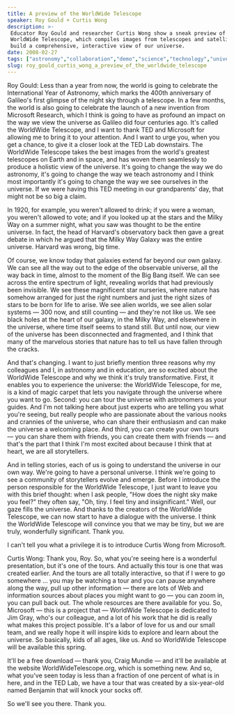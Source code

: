 ```yaml
---
title: A preview of the WorldWide Telescope
speaker: Roy Gould + Curtis Wong
description: >-
 Educator Roy Gould and researcher Curtis Wong show a sneak preview of Microsoft's
 WorldWide Telescope, which compiles images from telescopes and satellites to
 build a comprehensive, interactive view of our universe.
date: 2008-02-27
tags: ["astronomy","collaboration","demo","science","technology","universe","telescopes"]
slug: roy_gould_curtis_wong_a_preview_of_the_worldwide_telescope
---
```


Roy Gould: Less than a year from now, the world is going to celebrate the International
Year of Astronomy, which marks the 400th anniversary of Galileo's first glimpse of the
night sky through a telescope. In a few months, the world is also going to celebrate the
launch of a new invention from Microsoft Research, which I think is going to have as
profound an impact on the way we view the universe as Galileo did four centuries ago. It's
called the WorldWide Telescope, and I want to thank TED and Microsoft for allowing me to
bring it to your attention. And I want to urge you, when you get a chance, to give it a
closer look at the TED Lab downstairs. The WorldWide Telescope takes the best images from
the world's greatest telescopes on Earth and in space, and has woven them seamlessly to
produce a holistic view of the universe. It's going to change the way we do astronomy,
it's going to change the way we teach astronomy and I think most importantly it's going to
change the way we see ourselves in the universe. If we were having this TED meeting in our
grandparents' day, that might not be so big a claim.

In 1920, for example, you weren't allowed to drink; if you were a woman, you weren't
allowed to vote; and if you looked up at the stars and the Milky Way on a summer night,
what you saw was thought to be the entire universe. In fact, the head of Harvard's
observatory back then gave a great debate in which he argued that the Milky Way Galaxy was
the entire universe. Harvard was wrong, big time. 

Of course, we know today that galaxies extend far beyond our own galaxy. We can see all
the way out to the edge of the observable universe, all the way back in time, almost to
the moment of the Big Bang itself. We can see across the entire spectrum of light,
revealing worlds that had previously been invisible. We see these magnificent star
nurseries, where nature has somehow arranged for just the right numbers and just the right
sizes of stars to be born for life to arise. We see alien worlds, we see alien solar
systems — 300 now, and still counting — and they're not like us. We see black holes at the
heart of our galaxy, in the Milky Way, and elsewhere in the universe, where time itself
seems to stand still. But until now, our view of the universe has been disconnected and
fragmented, and I think that many of the marvelous stories that nature has to tell us have
fallen through the cracks.

And that's changing. I want to just briefly mention three reasons why my colleagues and I,
in astronomy and in education, are so excited about the WorldWide Telescope and why we
think it's truly transformative. First, it enables you to experience the universe: the
WorldWide Telescope, for me, is a kind of magic carpet that lets you navigate through the
universe where you want to go. Second: you can tour the universe with astronomers as your
guides. And I'm not talking here about just experts who are telling you what you're
seeing, but really people who are passionate about the various nooks and crannies of the
universe, who can share their enthusiasm and can make the universe a welcoming place. And
third, you can create your own tours — you can share them with friends, you can create
them with friends — and that's the part that I think I'm most excited about because I
think that at heart, we are all storytellers.

And in telling stories, each of us is going to understand the universe in our own way.
We're going to have a personal universe. I think we're going to see a community of
storytellers evolve and emerge. Before I introduce the person responsible for the WorldWide
Telescope, I just want to leave you with this brief thought: when I ask people, "How does
the night sky make you feel?" they often say, "Oh, tiny. I feel tiny and insignificant."
Well, our gaze fills the universe. And thanks to the creators of the WorldWide Telescope,
we can now start to have a dialogue with the universe. I think the WorldWide Telescope
will convince you that we may be tiny, but we are truly, wonderfully significant. Thank
you. 

I can't tell you what a privilege it is to introduce Curtis Wong from Microsoft.

Curtis Wong: Thank you, Roy. So, what you're seeing here is a wonderful presentation, but
it's one of the tours. And actually this tour is one that was created earlier. And the
tours are all totally interactive, so that if I were to go somewhere ... you may be
watching a tour and you can pause anywhere along the way, pull up other information —
there are lots of Web and information sources about places you might want to go — you can
zoom in, you can pull back out. The whole resources are there available for you. So,
Microsoft — this is a project that — WorldWide Telescope is dedicated to Jim Gray, who's
our colleague, and a lot of his work that he did is really what makes this project
possible. It's a labor of love for us and our small team, and we really hope it will
inspire kids to explore and learn about the universe. So basically, kids of all ages, like
us. And so WorldWide Telescope will be available this spring.

It'll be a free download — thank you, Craig Mundie — and it'll be available at the website
WorldWideTelescope.org, which is something new. And so, what you've seen today is less
than a fraction of one percent of what is in here, and in the TED Lab, we have a tour that
was created by a six-year-old named Benjamin that will knock your socks off.

So we'll see you there. Thank you. 

<!--
ad_duration=3.33
comment_count=70
event="TED2008"
external_start_time=0
intro_duration=11.82
is_subtitle_required="False"
is_talk_featured="True"
language="en"
language_swap="False"
native_language="en"
number_of_related_talks=6
number_of_speakers=2
number_of_subtitled_videos=26
number_of_tags=7
number_of_talk_download_languages=26
number_of_talk_more_resources=0
number_of_talk_recommendations=0
number_of_talks_take_actions=0
post_ad_duration=0.83
published_timestamp="2008-02-27 23:00:00"
recording_date="2008-02-27"
speaker_description="Researcher"
speaker_is_published=1
speaker_name="Roy Gould + Curtis Wong"
talk_name="A preview of the WorldWide Telescope"
talks_tags=["astronomy","collaboration","demo","science","technology","universe","telescopes"]
url_photo_speaker="https://pe.tedcdn.com/images/ted/32802_254x191.jpg"
url_photo_talk="https://pe.tedcdn.com/images/ted/32606_480x360.jpg"
url_webpage="https://www.ted.com/talks/roy_gould_curtis_wong_a_preview_of_the_worldwide_telescope"
video_type_name="TED Stage Talk"
-->